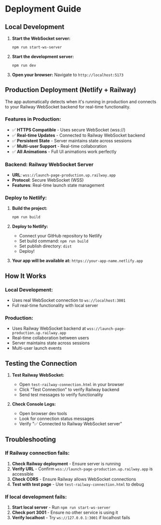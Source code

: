 # Deployment Guide

## Local Development

1. **Start the WebSocket server:**
   ```bash
   npm run start-ws-server
   ```

2. **Start the development server:**
   ```bash
   npm run dev
   ```

3. **Open your browser:**
   Navigate to `http://localhost:5173`

## Production Deployment (Netlify + Railway)

The app automatically detects when it's running in production and connects to your Railway WebSocket backend for real-time functionality.

### Features in Production:
- ✅ **HTTPS Compatible** - Uses secure WebSocket (wss://)
- ✅ **Real-time Updates** - Connected to Railway WebSocket backend
- ✅ **Persistent State** - Server maintains state across sessions
- ✅ **Multi-user Support** - Real-time collaboration
- ✅ **All Animations** - Full UI animations work perfectly

### Backend: Railway WebSocket Server
- **URL**: `wss://launch-page-production.up.railway.app`
- **Protocol**: Secure WebSocket (WSS)
- **Features**: Real-time launch state management

### Deploy to Netlify:

1. **Build the project:**
   ```bash
   npm run build
   ```

2. **Deploy to Netlify:**
   - Connect your GitHub repository to Netlify
   - Set build command: `npm run build`
   - Set publish directory: `dist`
   - Deploy!

3. **Your app will be available at:**
   `https://your-app-name.netlify.app`

## How It Works

### Local Development:
- Uses real WebSocket connection to `ws://localhost:3001`
- Full real-time functionality with local server

### Production:
- Uses Railway WebSocket backend at `wss://launch-page-production.up.railway.app`
- Real-time collaboration between users
- Server maintains state across sessions
- Multi-user launch events

## Testing the Connection

1. **Test Railway WebSocket:**
   - Open `test-railway-connection.html` in your browser
   - Click "Test Connection" to verify Railway backend
   - Send test messages to verify functionality

2. **Check Console Logs:**
   - Open browser dev tools
   - Look for connection status messages
   - Verify "✅ Connected to Railway WebSocket server"

## Troubleshooting

### If Railway connection fails:
1. **Check Railway deployment** - Ensure server is running
2. **Verify URL** - Confirm `wss://launch-page-production.up.railway.app` is accessible
3. **Check CORS** - Ensure Railway allows WebSocket connections
4. **Test with test page** - Use `test-railway-connection.html` to debug

### If local development fails:
1. **Start local server** - Run `npm run start-ws-server`
2. **Check port 3001** - Ensure no other service is using it
3. **Verify localhost** - Try `ws://127.0.0.1:3001` if localhost fails
